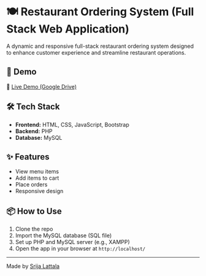 # 🍽️ Restaurant Ordering System (Full Stack Web Application)

A dynamic and responsive full-stack restaurant ordering system designed to enhance customer experience and streamline restaurant operations.

## 🚀 Demo

🔗 [Live Demo (Google Drive)](https://drive.google.com/file/d/1GMUy6xstAJI8GOFA5ZG9eeFmfkURydIg/view?usp=drive_link)  

## 🛠️ Tech Stack

- **Frontend:** HTML, CSS, JavaScript, Bootstrap
- **Backend:** PHP
- **Database:** MySQL

## ✨ Features

- View menu items
- Add items to cart
- Place orders
- Responsive design

## 📦 How to Use

1. Clone the repo
2. Import the MySQL database (SQL file)
3. Set up PHP and MySQL server (e.g., XAMPP)
4. Open the app in your browser at `http://localhost/`

---

Made by [Srija Lattala](https://github.com/Srija-Lattala)

